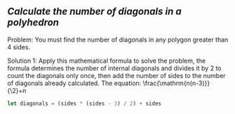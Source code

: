 ## _Calculate the number of diagonals in a polyhedron_

Problem: You must find the number of diagonals in any polygon greater than 4 sides.

Solution 1: Apply this mathematical formula to solve the problem, the formula determines the number of internal diagonals and divides it by 2 to count the diagonals only once, then add the number of sides to the number of diagonals already calculated.
The equation: \frac{\mathrm{n(n-3)}}{\2}+n

```javascript
let diagonals = (sides * (sides - 3) / 2) + sides
```
